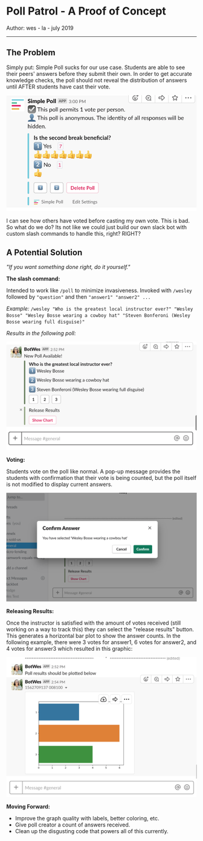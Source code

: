 # Poll Patrol - A Proof of Concept
Author: wes - la - july 2019
___

## The Problem
Simply put: Simple Poll sucks for our use case. Students are able to see their peers' answers before they submit their own. In order to get accurate knowledge checks, the poll should not reveal the distribution of answers until AFTER students have cast their vote.

<img src="assets/sp_bad.png" style="max_width:30%">  

I can see how others have voted before casting my own vote. This is bad. So what do we do? Its not like we could just build our own slack bot with custom slash commands to handle this, right? RIGHT?

## A Potential Solution

_"If you want something done right, do it yourself."_

**The slash command:**  

Intended to work like `/poll` to minimize invasiveness. Invoked with `/wesley` followed by `"question"` and then `"answer1" "answer2" ...` 

*Example:* `/wesley "Who is the greatest local instructor ever?" "Wesley Bosse" "Wesley Bosse wearing a cowboy hat" "Steven Bonferoni (Wesley Bosse wearing full disguise)"`

*Results in the following poll:*

<img src="assets/sample_poll.png" style="max_width:30%"> 
<br>  

**Voting:**

Students vote on the poll like normal. A pop-up message provides the students with confirmation that their vote is being counted, but the poll itself is not modified to display current answers. 

<img src="assets/confirm_vote.png" style="max_width:30%"> 

**Releasing Results:**

Once the instructor is satisfied with the amount of votes received (still working on a way to track this) they can select the "release results" button. This generates a horizontal bar plot to show the answer counts. In the following example, there were 3 votes for answer1, 6 votes for answer2, and 4 votes for answer3 which resulted in this graphic:

<img src="assets/results.png" style="max_width:30%"> 

**Moving Forward:**
- Improve the graph quality with labels, better coloring, etc.
- Give poll creator a count of answers received.
- Clean up the disgusting code that powers all of this currently. 